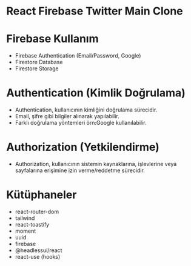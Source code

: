 # React Firebase Twitter Main Clone

# Firebase Kullanım

- Firebase Authentication (Email/Password, Google)
- Firestore Database
- Firestore Storage

# Authentication (Kimlik Doğrulama)

- Authentication, kullanıcının kimliğini doğrulama sürecidir.
- Email, şifre gibi bilgiler alınarak yapılabilir.
- Farklı doğrulama yöntemleri örn:Google kullanılabilir.

# Authorization (Yetkilendirme)

- Authorization, kullanıcının sistemin kaynaklarına, işlevlerine veya sayfalarına erişimine izin verme/reddetme sürecidir.

# Kütüphaneler

- react-router-dom
- tailwind
- react-toastify
- moment
- uuid
- firebase
- @headlessui/react
- react-use (hooks)
